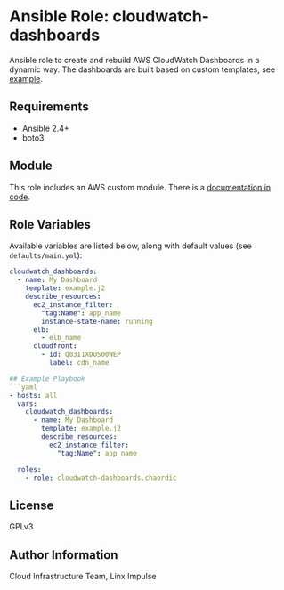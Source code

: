 # Ansible Role: cloudwatch-dashboards

Ansible role to create and rebuild AWS CloudWatch Dashboards in a dynamic way. The dashboards are built based on custom templates, see [example](templates/example.j2).

## Requirements

- Ansible 2.4+
- boto3

## Module

This role includes an AWS custom module. There is a [documentation in code](library/cloudwatch_dashboard.py).

## Role Variables

Available variables are listed below, along with default values (see `defaults/main.yml`):
```yaml
cloudwatch_dashboards:
  - name: My Dashboard
    template: example.j2
    describe_resources:
      ec2_instance_filter:
        "tag:Name": app_name
        instance-state-name: running
      elb:
        - elb_name
      cloudfront:
        - id: Q03I1XDOS00WEP
          label: cdn_name

## Example Playbook
```yaml
- hosts: all
  vars:
    cloudwatch_dashboards:
      - name: My Dashboard
        template: example.j2
        describe_resources:
          ec2_instance_filter:
            "tag:Name": app_name

  roles:
    - role: cloudwatch-dashboards.chaordic
```

## License

GPLv3

## Author Information

Cloud Infrastructure Team, Linx Impulse
